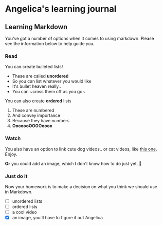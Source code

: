 # Angelica's learning journal

## Learning Markdown
You've got a number of options when it comes to using markdown. Please see the information below to help guide you.

### Read

You can create bulleted lists!
* These are called **unordered**
* So you can list whatever you would like
* It's bullet heaven really..
* You can ~cross them off as you go~

You can also create **ordered** lists
1. These are numbered
1. And convey importance
1. Because they have numbers
1. **OoooooOOOOoooo**

### Watch

You also have an option to link cute dog videos.. or cat videos, like [this one](https://youtu.be/x92g01IsymM). Enjoy.

**Or** you could add an image, which I don't know how to do just yet. :grimacing:

### Just do it

Now your homework is to make a decision on what you think we should use in Markdown.

- [ ] unordered lists
- [ ] ordered lists
- [ ] a cool video
- [x] an image, you'll have to figure it out Angelica

